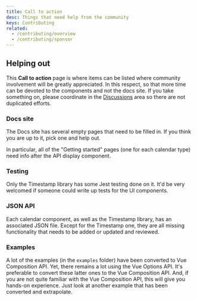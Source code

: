 ```yaml
---
title: Call to action
desc: Things that need help from the community
keys: Contributing
related:
  - /contributing/overview
  - /contributing/sponsor
---
```


## Helping out

This **Call to action** page is where items can be listed where community involvement will be greatly appreciated. In this respect, so that more time can be devoted to the components and not the docs site. If you take something on, please coordinate in the [Discussions](https://github.com/quasarframework/quasar-ui-qmarkdown/discussions) area so there are not duplicated efforts.

### Docs site

The Docs site has several empty pages that need to be filled in. If you think you are up to it, pick one and help out.

In particular, all of the "Getting started" pages (one for each calendar type) need info after the API display component.

### Testing

Only the Timestamp library has some Jest testing done on it. It'd be very welcomed if someone could write up tests for the UI components.

### JSON API

Each calendar component, as well as the Timestamp library, has an associated JSON file. Except for the Timestamp one, they are all missing functionality that needs to be added or updated and reviewed.

### Examples

A lot of the examples (in the `examples` folder) have been converted to Vue Composition API. Yet, there remains a lot using the Vue Options API. It's preferable to convert these latter ones to the Vue Composition API. And, if you are not quite familiar with the Vue Composition API, this will give you hands-on experience. Just look at another example that has been converted and extrapolate.